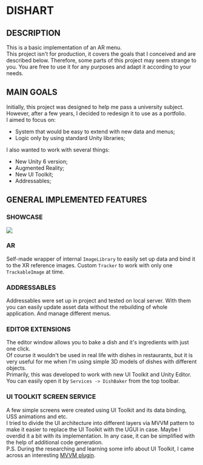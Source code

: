 # DISHART
## DESCRIPTION
This is a basic implementation of an AR menu.  
This project isn't for production, it covers the goals that I conceived and are described below. Therefore, some parts of this project may seem strange to you. You are free to use it for any purposes and adapt it according to your needs.  

## MAIN GOALS
Initially, this project was designed to help me pass a university subject. However, after a few years, I decided to redesign it to use as a portfolio.  
I aimed to focus on:
- System that would be easy to extend with new data and menus;  
- Logic only by using standard Unity libraries;


I also wanted to work with several things:
- New Unity 6 version;  
- Augmented Reality;  
- New UI Toolkit;  
- Addressables;  

## GENERAL IMPLEMENTED FEATURES
### SHOWCASE
![](https://github.com/Bdiebeak/Food-Menu-AR/blob/master/GitDescription/ARMenu-Showcase.gif)

### AR
Self-made wrapper of internal `ImageLibrary` to easily set up data and bind it to the XR reference images. Custom `Tracker` to work with only one `TrackableImage` at time.  

### ADDRESSABLES
Addressables were set up in project and tested on local server. With them you can easily update asset data without the rebuilding of whole application. And manage different menus.

### EDITOR EXTENSIONS
The editor window allows you to bake a dish and it's ingredients with just one click.  
Of course it wouldn't be used in real life with dishes in restaurants, but it is very useful for me when I'm using simple 3D models of dishes with different objects.  
Primarily, this was developed to work with new UI Toolkit and Unity Editor.  
You can easily open it by `Services -> DishBaker` from the top toolbar.  

### UI TOOLKIT SCREEN SERVICE
A few simple screens were created using UI Toolkit and its data binding, USS animations and etc.  
I tried to divide the UI architecture into different layers via MVVM pattern to make it easier to replace the UI Toolkit with the UGUI in case. Maybe I overdid it a bit with its implementation. In any case, it can be simplified with the help of additional code generation.  
P.S. During the researching and learning some info about UI Toolkit, I came across an interesting [MVVM plugin](https://github.com/LibraStack/UnityMvvmToolkit/tree/main).  
